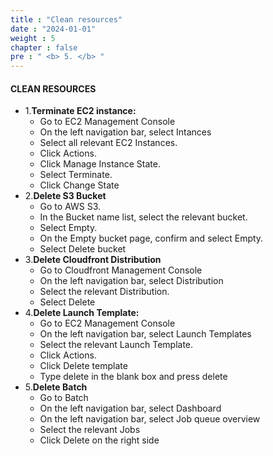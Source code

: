 ```yaml
---
title : "Clean resources"
date : "2024-01-01"
weight : 5
chapter : false
pre : " <b> 5. </b> "
---
```

#### CLEAN RESOURCES
- 1.**Terminate EC2 instance:**
    - Go to EC2 Management Console
    - On the left navigation bar, select Intances
    - Select all relevant EC2 Instances.
    - Click Actions.
    - Click Manage Instance State.
    - Select Terminate.
    - Click Change State
- 2.**Delete S3 Bucket**  
    - Go to AWS S3.
    - In the Bucket name list, select the relevant bucket.
    - Select Empty.
    - On the Empty bucket page, confirm and select Empty.
    - Select Delete bucket
- 3.**Delete Cloudfront Distribution**
    - Go to Cloudfront Management Console
    - On the left navigation bar, select Distribution
    - Select the relevant Distribution.
    - Select Delete
- 4.**Delete Launch Template:**
    - Go to EC2 Management Console
    - On the left navigation bar, select Launch Templates
    - Select the relevant Launch Template.
    - Click Actions.
    - Click Delete template
    - Type delete in the blank box and press delete
- 5.**Delete Batch**
    - Go to Batch 
    - On the left navigation bar, select Dashboard
    - On the left navigation bar, select Job queue overview
    - Select the relevant Jobs
    - Click Delete on the right side